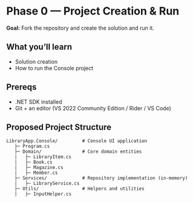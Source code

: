 # Phase 0 — Project Creation & Run

**Goal:** Fork the repository and create the solution and run it.

## What you’ll learn
- Solution creation
- How to run the Console project

## Prereqs
- .NET SDK installed
- Git + an editor (VS 2022 Community Edition / Rider / VS Code)

## Proposed Project Structure
```
LibraryApp.Console/			# Console UI application
   ├─ Program.cs
   ├─ Domain/				# Core domain entities
   |   ├─ LibraryItem.cs
   |   ├─ Book.cs
   |   ├─ Magazine.cs
   |   ├─ Member.cs
   ├─ Services/				# Repository implementation (in-memory)
   |   ├─ LibraryService.cs
   ├─ Utils/				# Helpers and utilities
   |   ├─ InputHelper.cs
```
